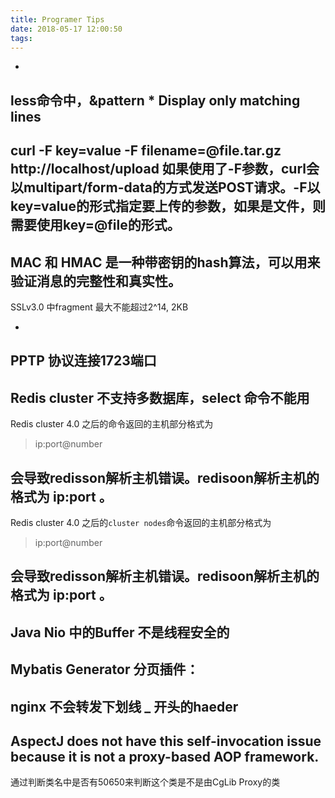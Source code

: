 ```yaml
---
title: Programer Tips
date: 2018-05-17 12:00:50
tags:
---
```

- 
less命令中，&pattern \* Display only matching lines
- 
curl -F key=value -F filename=@file.tar.gz http://localhost/upload 如果使用了-F参数，curl会以multipart/form-data的方式发送POST请求。-F以key=value的形式指定要上传的参数，如果是文件，则需要使用key=@file的形式。
- 
MAC 和 HMAC 是一种带密钥的hash算法，可以用来验证消息的完整性和真实性。
- 
SSLv3.0 中fragment 最大不能超过2^14, 2KB
 

- 
PPTP 协议连接1723端口
- 
Redis cluster 不支持多数据库，select 命令不能用
- 
Redis cluster 4.0 之后的命令返回的主机部分格式为
 > ip:port@number 

 会导致redisson解析主机错误。redisoon解析主机的格式为 ip:port 。
- 
Redis cluster 4.0 之后的`cluster nodes`命令返回的主机部分格式为
 > ip:port@number 

 会导致redisson解析主机错误。redisoon解析主机的格式为 ip:port 。
- 
Java Nio 中的Buffer 不是线程安全的
- 
Mybatis Generator 分页插件：<plugin type=org.mybatis.generator.plugins.RowBoundsPlugin></plugin>
- 
nginx 不会转发下划线 _ 开头的haeder
- 
AspectJ does not have this self-invocation issue because it is not a proxy-based AOP framework.
- 
通过判断类名中是否有50650来判断这个类是不是由CgLib Proxy的类
